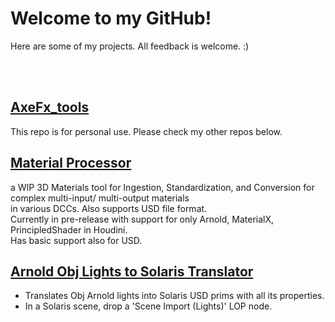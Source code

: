 # Welcome to my GitHub!
 Here are some of my projects. All feedback is welcome. :)

<br/>
<br/>


## [AxeFx_tools](https://github.com/Ahmed-Hindy/AxeFx_tools)
This repo is for personal use. Please check my other repos below.




## [Material Processor](https://github.com/Ahmed-Hindy/Materials-Processor)
a WIP 3D Materials tool for Ingestion, Standardization, and Conversion for complex multi-input/ multi-output materials\
in various DCCs. Also supports USD file format.\
Currently in pre-release with support for only Arnold, MaterialX, PrincipledShader in Houdini.\
Has basic support also for USD.





## [Arnold Obj Lights to Solaris Translator](https://github.com/Ahmed-Hindy/Arnold-husd-translator)
- Translates Obj Arnold lights into Solaris USD prims with all its properties.
- In a Solaris scene, drop a 'Scene Import (Lights)' LOP node.



